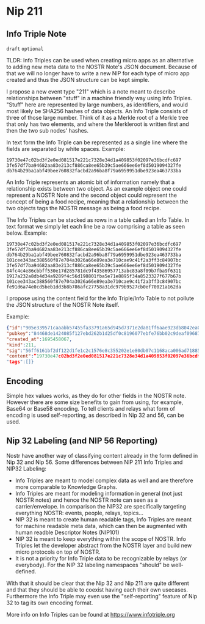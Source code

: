 Nip 211
=======

Info Triple Note
----------------

`draft` `optional` 

TLDR: Info Triples can be used when creating micro apps as an alternative to adding new meta data to the NOSTR Note's JSON document. 
Because of that we will no longer have to write a new NIP for each type of micro app created and thus the JSON structure can be kept simple.

I propose a new event type "211" which is a note meant to describe relationships between "stuff" in a machine friendly way using Info Triples.
"Stuff" here are represented by large numbers, as identifiers, and would most likely be SHA256 hashes of data objects.
An Info Triple consists of three of those large number.
Think of it as a Merkle root of a Merkle tree that only has two elements, and where the Merkleroot is written first and then the two sub nodes' hashes. 

In text form the Info Triple can be represented as a single line where the fields are separated by white spaces.
Example:
```
19730e47c02bd3f2e0ed081517e221c7328e34d1a409853f02097e36bcdfc697 3fe57df7ba94682aa83e213cf886ca8ee65b39c5ae666ee6ef8d5019094327fe db764b29ba1abf49bee760832facbd2a96ba8f79a6959951dbe923ea463733ba
```

An Info Triple represents an atomic bit of information namely that a relationship exists between two object. 
As an example object one could represent a NOSTR Note and the second object could represent the concept of being a food recipe, meaning that a relationship between the two objects tags the NOSTR message as being a food recipe. 

The Info Triples can be stacked as rows in a table called an Info Table. 
In text format we simply let each line be a row comprising a table as seen below.
Example:
```
19730e47c02bd3f2e0ed081517e221c7328e34d1a409853f02097e36bcdfc697 3fe57df7ba94682aa83e213cf886ca8ee65b39c5ae666ee6ef8d5019094327fe db764b29ba1abf49bee760832facbd2a96ba8f79a6959951dbe923ea463733ba
101cee343ac388560f87e704a3026a66e89ea3e710cae9c41f2a3ff3c84907bc 3fe57df7ba94682aa83e213cf886ca8ee65b39c5ae666ee6ef8d5019094327fe 84fc4c4e86cbbff530e17d285781dc9f43586957713abc83a8f09b7fba9f6311
1917a232a8db4d34a9289f4c56d198801fba5e71e8895f34a8523327f677b67b 101cee343ac388560f87e704a3026a66e89ea3e710cae9c41f2a3ff3c84907bc fe91d6a74e0cd5beb1dd3b8b786afc27758a31dc979b9527cb0ef70021a162da
```

I propose using the content field for the Info Triple/Info Table to not pollute the JSON structure of the NOSTR Note itself.

Example:
```json
{"id":"905e339571caaabb57455fa33791a65d945d7371e2da81ff6aae923db8042ea0",
"pubkey":"84468de1424085f127ebd262b1d25df0c8196077ebfe76bb02c9deaf09687dee",
"created_at":1695458067,
"kind":211,
"sig":"56ff6161bf2df122d1fe1c2c1576e8c355202e1e80db07c1168aca006ad7188562a7e89394cadf5c7f123007c7ce81ae72e9688fa19a365e2d66866157425b95",
"content":”19730e47c02bd3f2e0ed081517e221c7328e34d1a409853f02097e36bcdfc697 3fe57df7ba94682aa83e213cf886ca8ee65b39c5ae666ee6ef8d5019094327fe db764b29ba1abf49bee760832facbd2a96ba8f79a6959951dbe923ea463733ba",
"tags":[]}
```

Encoding
--------
Simple hex values works, as they do for other fields in the NOSTR note.
However there are some size benefits to gain from using, for example, Base64 or Base58 encoding.
To tell clients and relays what form of encoding is used self-reporting, as described in Nip 32 and 56, can be used.

Nip 32 Labeling (and NIP 56 Reporting)
----------------------------------
Nostr have another way of classifying content already in the form defined in Nip 32 and Nip 56.
Some differences between NIP 211 Info Triples and NIP32 Labeling:
- Info Triples are meant to model complex data as well and are therefore more comparable to Knowledge Graphs.
- Info Triples are meant for modeling information in general (not just NOSTR notes) and hence the NOSTR note can seen as a carrier/envelope.
  In comparison the NIP32 are specifically targeting everything NOSTR: events, people, relays, topics...  
- NIP 32 is meant to create human readable tags, Info Triples are meant for machine readable meta data, which can then be augmented with human readble Descriptor Notes (NIP101) 
- NIP 32 is meant to keep everything within the scope of NOSTR. Info Triples let the developer abstract from the NOSTR layer and build new micro protocols on top of NOSTR.
- It is not a priority for Info Triple data to be recognizable by relays (or everybody). For the NIP 32 labeling namespaces "should" be well-defined. 

With that it should be clear that the Nip 32 and Nip 211 are quite different and that they should be able to coexist having each their own usecases.
Furthermore the Info Triple may even use the "self-reporting" feature of Nip 32 to tag its own encoding format.

More info on Info Triples can be found at https://www.infotriple.org

